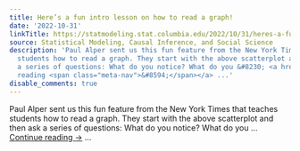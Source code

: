 ```yaml
---
title: Here’s a fun intro lesson on how to read a graph!
date: '2022-10-31'
linkTitle: https://statmodeling.stat.columbia.edu/2022/10/31/heres-a-fun-intro-lesson-on-how-to-read-a-graph/
source: Statistical Modeling, Causal Inference, and Social Science
description: 'Paul Alper sent us this fun feature from the New York Times that teaches
  students how to read a graph. They start with the above scatterplot and then ask
  a series of questions: What do you notice? What do you &#8230; <a href="https://statmodeling.stat.columbia.edu/2022/10/31/heres-a-fun-intro-lesson-on-how-to-read-a-graph/">Continue
  reading <span class="meta-nav">&#8594;</span></a> ...'
disable_comments: true
---
```

Paul Alper sent us this fun feature from the New York Times that teaches students how to read a graph. They start with the above scatterplot and then ask a series of questions: What do you notice? What do you &#8230; <a href="https://statmodeling.stat.columbia.edu/2022/10/31/heres-a-fun-intro-lesson-on-how-to-read-a-graph/">Continue reading <span class="meta-nav">&#8594;</span></a> ...